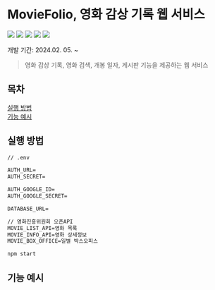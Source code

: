 # MovieFolio, 영화 감상 기록 웹 서비스

<div>
<img src="https://img.shields.io/badge/Next.js-000000?style=flat-square&logo=Next.js&logoColor=white">
<img src="https://img.shields.io/badge/SCSS-CC6699?style=flat-square&logo=Sass&logoColor=white"/>
<img src="https://img.shields.io/badge/Typescript-3178C6?style=flat-square&logo=Typescript&logoColor=white"/>
<img src="https://img.shields.io/badge/zustand-764ABC?style=flat-square&logo=zustand&logoColor=white"/>
<img src="https://img.shields.io/badge/prisma-2D3748?style=flat-square&logo=prisma&logoColor=white"/>
</div>

개발 기간: 2024.02. 05. ~

> 영화 감상 기록, 영화 검색, 개봉 일자, 게시판 기능을 제공하는 웹 서비스

## 목차

[실행 방법](#실행-방법)<br/>
[기능 예시](#기능-예시)<br/>

## 실행 방법

```txt
// .env

AUTH_URL=
AUTH_SECRET=

AUTH_GOOGLE_ID=
AUTH_GOOGLE_SECRET=

DATABASE_URL=

// 영화진흥위원회 오픈API
MOVIE_LIST_API=영화 목록
MOVIE_INFO_API=영화 상세정보
MOVIE_BOX_OFFICE=일별 박스오피스
```

```sh
npm start
```

## 기능 예시

